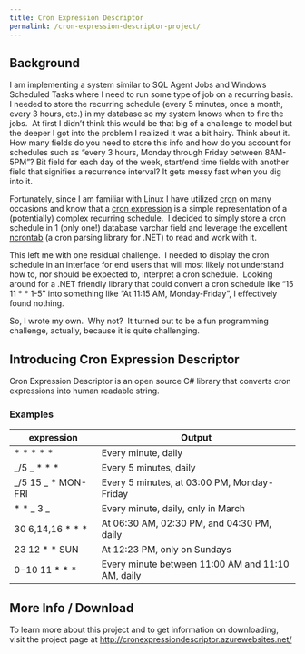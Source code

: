 ```yaml
---
title: Cron Expression Descriptor
permalink: /cron-expression-descriptor-project/
---
```


## Background

I am implementing a system similar to SQL Agent Jobs and Windows Scheduled Tasks where I need to run some type of job on a recurring basis. I needed to store the recurring schedule (every 5 minutes, once a month, every 3 hours, etc.) in my database so my system knows when to fire the jobs.  At first I didn&#8217;t think this would be that big of a challenge to model but the deeper I got into the problem I realized it was a bit hairy. Think about it. How many fields do you need to store this info and how do you account for schedules such as &#8220;every 3 hours, Monday through Friday between 8AM-5PM&#8221;? Bit field for each day of the week, start/end time fields with another field that signifies a recurrence interval? It gets messy fast when you dig into it.

Fortunately, since I am familiar with Linux I have utilized <a href="http://en.wikipedia.org/wiki/Cron" target="_blank">cron</a> on many occasions and know that a <a href="http://en.wikipedia.org/wiki/Cron#CRON_expression" target="_blank">cron expression</a> is a simple representation of a (potentially) complex recurring schedule.  I decided to simply store a cron schedule in 1 (only one!) database varchar field and leverage the excellent <a href="http://code.google.com/p/ncrontab/" target="_blank">ncrontab</a> (a cron parsing library for .NET) to read and work with it.

This left me with one residual challenge.  I needed to display the cron schedule in an interface for end users that will most likely not understand how to, nor should be expected to, interpret a cron schedule.  Looking around for a .NET friendly library that could convert a cron schedule like &#8220;15 11 \* \* 1-5&#8243; into something like &#8220;At 11:15 AM, Monday-Friday&#8221;, I effectively found nothing.

So, I wrote my own.  Why not?  It turned out to be a fun programming challenge, actually, because it is quite challenging.

## Introducing Cron Expression Descriptor

Cron Expression Descriptor is an open source C# library that converts cron expressions into human readable string.

### Examples

| expression          | Output                                            |
| ------------------- | ------------------------------------------------- |
| \* \* \* \* \*      | Every minute, daily                               |
| _/5 _ \* \* \*      | Every 5 minutes, daily                            |
| _/5 15 _ \* MON-FRI | Every 5 minutes, at 03:00 PM, Monday-Friday       |
| \* \* _ 3 _         | Every minute, daily, only in March                |
| 30 6,14,16 \* \* \* | At 06:30 AM, 02:30 PM, and 04:30 PM, daily        |
| 23 12 \* \* SUN     | At 12:23 PM, only on Sundays                      |
| 0-10 11 \* \* \*    | Every minute between 11:00 AM and 11:10 AM, daily |

## More Info / Download

To learn more about this project and to get information on downloading, visit the project page at <a href="http://cronexpressiondescriptor.azurewebsites.net/" target="_blank">http://cronexpressiondescriptor.azurewebsites.net/</a>
